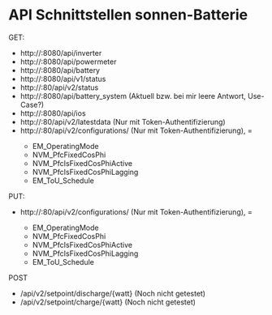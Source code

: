 # API Schnittstellen sonnen-Batterie

GET:
- http://<IP>:8080/api/inverter
- http://<IP>:8080/api/powermeter
- http://<IP>:8080/api/battery
- http://<IP>:8080/api/v1/status
- http://<IP>:80/api/v2/status
- http://<IP>:8080/api/battery_system (Aktuell bzw. bei mir leere Antwort, Use-Case?)
- http://<IP>:8080/api/ios
- http://<IP>:80/api/v2/latestdata (Nur mit Token-Authentifizierung)
- http://<IP>:80/api/v2/configurations/<config> (Nur mit Token-Authentifizierung), <config> =
  - EM_OperatingMode
  - NVM_PfcFixedCosPhi
  - NVM_PfcIsFixedCosPhiActive
  - NVM_PfcIsFixedCosPhiLagging
  - EM_ToU_Schedule

PUT:
- http://<IP>:80/api/v2/configurations/<config> (Nur mit Token-Authentifizierung), <config> =
  - EM_OperatingMode
  - NVM_PfcFixedCosPhi
  - NVM_PfcIsFixedCosPhiActive
  - NVM_PfcIsFixedCosPhiLagging
  - EM_ToU_Schedule

POST
- /api/v2/setpoint/discharge/{watt} (Noch nicht getestet)
- /api/v2/setpoint/charge/{watt} (Noch nicht getestet)
